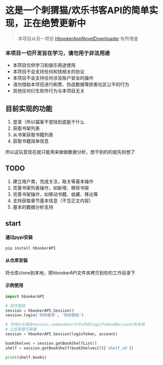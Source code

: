 这是一个刺猬猫/欢乐书客API的简单实现，正在绝赞更新中
====
> 本项目从另一项目
[HbookerAppNovelDownloader](https://github.com/hang333/HbookerAppNovelDownloader)
有所借鉴  

### 本项目一切开发旨在学习，请勿用于非法用途
+ 本项目仅供学习和娱乐用途使用
+ 本项目不会支持任何和钱相关的协议
+ 本项目不会支持任何涉及账户安全的操作
+ 请勿借助本项目进行刷票、伪造数据等损害社区公平的行为
+ 其他任何衍生软件行为与本项目无关


目前实现的功能
----
1. 登录（所以猫客不登陆到底能干什么
2. 获取书架列表
3. 从书架获取书籍列表
4. 获取书籍简单信息

所以这玩意现在就只能用来做做数据分析，想干别的的就先别想了

TODO
----
1. 建立用户类，完成关注，取关等基本操作
2. 完善书架列表操作，如新增、移除书架
3. 完善书架操作，如移动书籍、收藏、移出等
4. 支持获取章节基本信息（不含正文内容）
5. 基本的数据分析支持

start
----
#### 通过pypi安装
```shell script
pip install hbookerAPI
```
#### 从仓库安装
将仓库clone到本地，把hbookerAPI文件夹拷贝到你的工作目录下
#### 示例使用
```python
import hbookerAPI

# 初次登陆
session = hbookerAPI.Session()
session.login('你的账号', '你的密码')

# 可持久化保存session.commonUserInfo中的loginToken和account到本地
# 之后登录可直接
session = hbookerAPI.Session(loginToken, account)

bookShelves = session.getBookShelfList()
shelf = session.getBookShelf(bookShelves[0]['shelf_id'])

print(shelf.books)
```